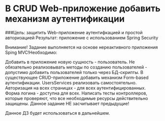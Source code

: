 # В CRUD Web-приложение добавить механизм аутентификации

###Цель:
защитить Web-приложение аутентифкацией и простой авторизацией Результат: приложение с использованием Spring Security

Внимание! Задание выполняется на основе нереактивного приложения Sping MVC!Необходимо:

Добавить в приложение новую сущность - пользователь. Не обязательно реализовывать методы по созданию пользователей - допустимо добавить пользователей только через БД-скрипты.
В существующее CRUD-приложение добавить механизм Form-based аутентификации.
UsersServices реализовать самостоятельно.
Авторизация на всех страницах - для всех аутентифицированных. Форма логина - доступна для всех.
Написать тесты контроллеров, которые проверяют, что все необходимые ресурсы действительно защищены.
Данное задание НЕ засчитывает предыдущие!

Данное ДЗ будет использоваться в дальнейшем.